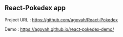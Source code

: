 ## React-Pokedex app

Project URL : https://github.com/agovah/React-Pokedex

Demo : https://agovah.github.io/react-pokedex-demo/
